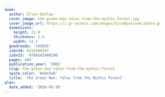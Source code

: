 ```yaml
---
book:
  author: Ellen Datlow
  cover_image: the-green-man-tales-from-the-mythic-forest.jpg
  cover_image_url: https://i.gr-assets.com/images/S/compressed.photo.goodreads.com/books/1311838445l/249855._SX98_.jpg
  dimensions:
    height: 22.0
    thickness: 2.6
    width: 14.1
  goodreads: '249855'
  isbn10: 0142400297
  isbn13: '9780142400296'
  pages: 400
  publication_year: '2002'
  slug: the-green-man-tales-from-the-mythic-forest
  spine_color: '#e4e3a8'
  title: 'The Green Man: Tales from the Mythic Forest'
plan:
  date_added: '2016-05-18'
---
```

